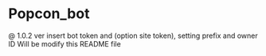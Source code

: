 # Popcon_bot

@ 1.0.2 ver
insert bot token and (option site token), setting prefix and owner ID
Will be modify this README file
